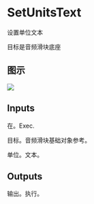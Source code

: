 # SetUnitsText

设置单位文本

目标是音频滑块底座

## 图示

![]($-20221218-17553511.png)

## Inputs

在。Exec.

目标。音频滑块基础对象参考。

单位。文本。 

## Outputs

输出。执行。
